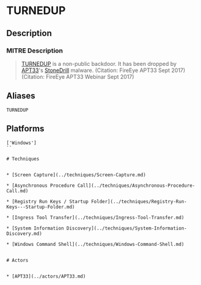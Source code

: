 
# TURNEDUP

## Description

### MITRE Description

> [TURNEDUP](https://attack.mitre.org/software/S0199) is a non-public backdoor. It has been dropped by [APT33](https://attack.mitre.org/groups/G0064)'s [StoneDrill](https://attack.mitre.org/software/S0380) malware. (Citation: FireEye APT33 Sept 2017) (Citation: FireEye APT33 Webinar Sept 2017)

## Aliases

```
TURNEDUP
```

## Platforms

```
['Windows']
``

# Techniques


* [Screen Capture](../techniques/Screen-Capture.md)

* [Asynchronous Procedure Call](../techniques/Asynchronous-Procedure-Call.md)
    
* [Registry Run Keys / Startup Folder](../techniques/Registry-Run-Keys---Startup-Folder.md)
    
* [Ingress Tool Transfer](../techniques/Ingress-Tool-Transfer.md)
    
* [System Information Discovery](../techniques/System-Information-Discovery.md)
    
* [Windows Command Shell](../techniques/Windows-Command-Shell.md)
    

# Actors


* [APT33](../actors/APT33.md)

